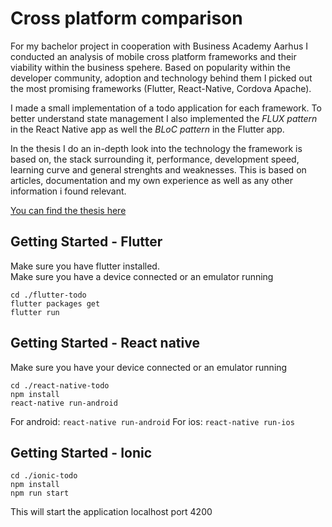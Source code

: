 # Cross platform comparison
For my bachelor project in cooperation with Business Academy Aarhus I conducted an analysis of mobile cross platform frameworks and their viability within the business spehere. Based on popularity within the developer community, adoption and technology behind them I picked out the most promising frameworks (Flutter, React-Native, Cordova Apache). 


I made a small implementation of a todo application for each framework. To better understand state management I also implemented the *FLUX pattern* in the React Native app as well the *BLoC pattern* in the Flutter app.


In the thesis I do an in-depth look into the technology the framework is based on, the stack surrounding it, performance, development speed, learning curve and general strenghts and weaknesses. This is based on articles, documentation and my own experience as well as any other information i found relevant.


[You can find the thesis here](./mobile-cross-platform-framework-analysis.pdf)
 
## Getting Started - Flutter 
Make sure you have flutter installed.<br/>
Make sure you have a device connected or an emulator running

```
cd ./flutter-todo
flutter packages get
flutter run
```


## Getting Started - React native
Make sure you have your device connected or an emulator running
```
cd ./react-native-todo
npm install 
react-native run-android
```
For android: ```react-native run-android```
For ios:   ```react-native run-ios```

 ## Getting Started - Ionic
```
cd ./ionic-todo
npm install
npm run start
```
This will start the application localhost port 4200
